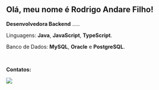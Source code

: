 ## Olá, meu nome é Rodrigo Andare Filho!

<p align="left"> 

 <strong>Desenvolvedora Backend</strong> .....
</p>

<p align="left">
  Linguagens: <strong>Java</strong>, <strong>JavaScript</strong>, <strong>TypeScript</strong>.
</p>

<p align="left">
   Banco de Dados: <strong>MySQL</strong>, <strong>Oracle</strong> e <strong>PostgreSQL</strong>.
</p>

<br>

<p align="left">
<strong>Contatos:</strong>
</p>

<p align="left">
  <a href="https://www.linkedin.com/in/rodrigoandarefilho/" alt="Linkedin">
    <img src="https://img.shields.io/badge/LinkedIn-0077B5?style=for-the-badge&logo=linkedin&logoColor=white&link=https://www.linkedin.com/in/rodrigoandarefilho/"/>
  </a>
</p>
